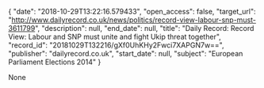 {
  "date": "2018-10-29T13:22:16.579433", 
  "open_access": false, 
  "target_url": "http://www.dailyrecord.co.uk/news/politics/record-view-labour-snp-must-3611799", 
  "description": null, 
  "end_date": null, 
  "title": "Daily Record: Record View: Labour and SNP must unite and fight Ukip threat together", 
  "record_id": "20181029T132216/gXf0UhKHy2Fwci7XAPGN7w==", 
  "publisher": "dailyrecord.co.uk", 
  "start_date": null, 
  "subject": "European Parliament Elections 2014"
}

None
